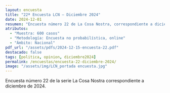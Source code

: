 ```yaml
---
layout: encuesta
title: "22ª Encuesta LCN — Diciembre 2024"
date: 2024-12-01
resumen: "Encuesta número 22 de La Cosa Nostra, correspondiente a diciembre de 2024."
atributos:
  - "Muestra: 600 casos"
  - "Metodología: Encuesta no probabilística, online"
  - "Ámbito: Nacional"
pdf_url: "/assets/pdfs/2024-12-15-encuesta-22.pdf"
destacado: false
tags: [politica, opinion, diciembre2024]
permalink: /encuestas/encuesta-22-diciembre-2024/
image: "/assets/img/LCN_portada encuesta.jpg"
---
```


Encuesta número 22 de la serie La Cosa Nostra correspondiente a diciembre de 2024.
